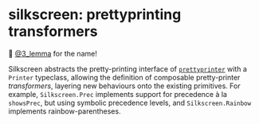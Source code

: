 # silkscreen: prettyprinting transformers

🎩 [@3_lemma](https://twitter.com/3_lemma/status/1304570835189915648) for the name!

Silkscreen abstracts the pretty-printing interface of [`prettyprinter`][] with a `Printer` typeclass, allowing the definition of composable pretty-printer _transformers_, layering new behaviours onto the existing primitives. For example, `Silkscreen.Prec` implements support for precedence à la `showsPrec`, but using symbolic precedence levels, and `Silkscreen.Rainbow` implements rainbow-parentheses.

[`prettyprinter`]: https://hackage.haskell.org/package/prettyprinter
